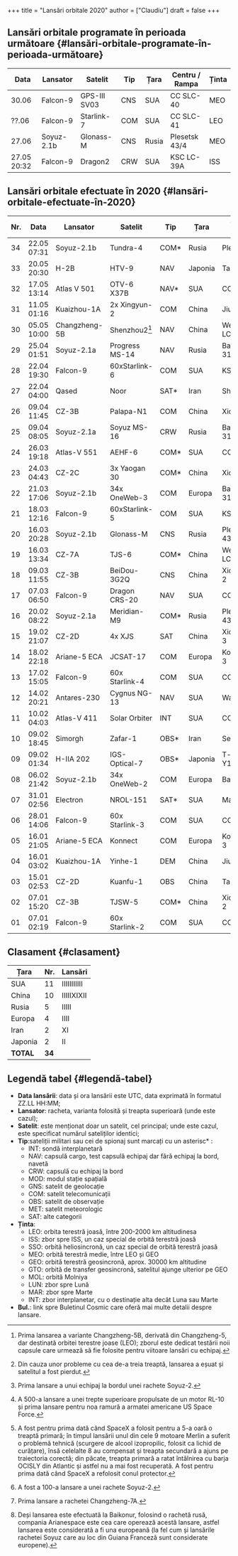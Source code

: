 +++
title = "Lansări orbitale 2020"
author = ["Claudiu"]
draft = false
+++

## Lansări orbitale programate în perioada următoare {#lansări-orbitale-programate-în-perioada-următoare}

| Data        | Lansator   | Satelit      | Tip | Țara  | Centru / Rampa | Ținta |
|-------------|------------|--------------|-----|-------|----------------|-------|
| 30.06       | Falcon-9   | GPS-III SV03 | CNS | SUA   | CC SLC-40      | MEO   |
| ??.06       | Falcon-9   | Starlink-7   | COM | SUA   | CC SLC-41      | LEO   |
| 27.06       | Soyuz-2.1b | Glonass-M    | CNS | Rusia | Plesetsk 43/4  | MEO   |
| 27.05 20:32 | Falcon-9   | Dragon2      | CRW | SUA   | KSC LC-39A     | ISS   |


## Lansări orbitale efectuate în 2020 {#lansări-orbitale-efectuate-în-2020}

| Nr. | Data        | Lansator      | Satelit          | Tip   | Țara    | Centru / Rampa  | Ținta | Rezultat      | Bul.           |
|-----|-------------|---------------|------------------|-------|---------|-----------------|-------|---------------|----------------|
| 34  | 22.05 07:31 | Soyuz-2.1b    | Tundra-4         | COM\* | Rusia   | Plesetsk        | MOL   | Succes        | 77             |
| 33  | 20.05 20:30 | H-2B          | HTV-9            | NAV   | Japonia | Tanegashima     | ISS   | Succes        | [76](/bul/76)  |
| 32  | 17.05 13:14 | Atlas V 501   | OTV-6 X37B       | NAV\* | SUA     | CC SLC-40       | LEO   | Succes        | [76](/bul/76)  |
| 31  | 11.05 01:16 | Kuaizhou-1A   | 2x Xingyun-2     | COM   | China   | Jiuquan         | SSO   | Succes        | [75](/bul/075) |
| 30  | 05.05 10:00 | Changzheng-5B | Shenzhou2[^fn:1] | NAV   | China   | Wenchang LC-101 | LEO   | Succes        | [74](/bul/074) |
| 29  | 25.04 01:51 | Soyuz-2.1a    | Progress MS-14   | NAV   | Rusia   | Baikonur 31/6   | ISS   | Succes        | [73](/bul/073) |
| 28  | 22.04 19:30 | Falcon-9      | 60xStarlink-6    | COM   | SUA     | KSC LC-39A      | LEO   | Succes        | [72](/bul/072) |
| 27  | 22.04 04:00 | Qased         | Noor             | SAT\* | Iran    | Shahroud        | LEO   | Succes        | [72](/bul/072) |
| 26  | 09.04 11:45 | CZ-3B         | Palapa-N1        | COM   | China   | Xichang         | GEO   | Eșec[^fn:2]   | [71](/bul/071) |
| 25  | 09.04 08:05 | Soyuz-2.1a    | Soyuz MS-16      | CRW   | Rusia   | Baikonur 31/6   | ISS   | Succes[^fn:3] | [71](/bul/071) |
| 24  | 26.03 19:18 | Atlas-V 551   | AEHF-6           | COM\* | SUA     | CC SLC-41       | GEO   | Succes[^fn:4] | [69](/bul/069) |
| 23  | 24.03 04:43 | CZ-2C         | 3x Yaogan 30     | COM\* | China   | Xichang         | LEO   | Succes        | [68](/bul/068) |
| 22  | 21.03 17:06 | Soyuz-2.1b    | 34x OneWeb-3     | COM   | Europa  | Baikonur 31/6   | LEO   | Succes        | [68](/bul/068) |
| 21  | 18.03 12:16 | Falcon-9      | 60xStarlink-5    | COM   | SUA     | KSC LC-39A      | LEO   | Succes[^fn:5] | [67](/bul/067) |
| 20  | 16.03 20:28 | Soyuz-2.1b    | Glonass-M        | CNS   | Rusia   | Plesetsk 43/4   | MEO   | Succes[^fn:6] | [67](/bul/067) |
| 19  | 16.03 13:34 | CZ-7A         | TJS-6            | COM\* | China   | Wenchang LC201  | GEO   | Eșec[^fn:7]   | [67](/bul/067) |
| 18  | 09.03 11:55 | CZ-3B         | BeiDou-3G2Q      | CNS   | China   | Xichang LC-2    | GEO   | Succes        | [66](/bul/066) |
| 17  | 07.03 06:50 | Falcon-9      | Dragon CRS-20    | NAV   | SUA     | CC SLC-40       | ISS   | Succes        | [66](/bul/066) |
| 16  | 20.02 08:22 | Soyuz-2.1a    | Meridian-M9      | COM\* | Rusia   | Plesetsk 43/3   | MOL   | Succes        | [64](/bul/064) |
| 15  | 19.02 21:07 | CZ-2D         | 4x XJS           | SAT   | China   | Xichang LC-3    | LEO   | Succes        | [63](/bul/063) |
| 14  | 18.02 22:18 | Ariane-5 ECA  | JCSAT-17         | COM   | Europa  | Kourou ELA-3    | GEO   | Succes        | [63](/bul/063) |
| 13  | 17.02 15:05 | Falcon-9      | 60x Starlink-4   | COM   | SUA     | CC SLC-40       | LEO   | Succes        | [63](/bul/063) |
| 12  | 14.02 20:21 | Antares-230   | Cygnus NG-13     | NAV   | SUA     | Wallops 0A      | ISS   | Succes        | [63](/bul/063) |
| 11  | 10.02 04:03 | Atlas-V 411   | Solar Orbiter    | INT   | SUA     | CC SLC-41       | INT   | Succes        | [62](/bul/062) |
| 10  | 09.02 18:45 | Simorgh       | Zafar-1          | OBS\* | Iran    | Semnan          | LEO   | Eșec          | [62](/bul/062) |
| 09  | 09.02 01:34 | H-IIA 202     | IGS-Optical-7    | OBS\* | Japonia | T-shima LA-Y1   | SSO   | Succes        | [62](/bul/062) |
| 08  | 06.02 21:42 | Soyuz-2.1b    | 34x OneWeb-2     | COM   | Europa  | Baikonur        | LEO   | Succes[^fn:8] | [62](/bul/062) |
| 07  | 31.01 02:56 | Electron      | NROL-151         | SAT\* | SUA     | Mahia LC-1      | LEO   | Succes        | [61](/bul/061) |
| 06  | 28.01 14:06 | Falcon-9      | 60x Starlink-3   | COM   | SUA     | CC SLC-40       | LEO   | Succes        | [60](/bul/060) |
| 05  | 16.01 21:05 | Ariane-5 ECA  | Konnect          | COM   | Europa  | Kourou ELA-3    | GEO   | Succes        | [59](/bul/059) |
| 04  | 16.01 03:02 | Kuaizhou-1A   | Yinhe-1          | DEM   | China   | Jiuquan         | SSO   | Succes        | [59](/bul/059) |
| 03  | 15.01 02:53 | CZ-2D         | Kuanfu-1         | OBS   | China   | Taiyua LC-9     | LEO   | Succes        | [58](/bul/058) |
| 02  | 07.01 15:20 | CZ-3B         | TJSW-5           | COM\* | China   | Xichang LC-2    | GTO   | Succes        | [57](/bul/057) |
| 01  | 07.01 02:19 | Falcon-9      | 60x Starlink-2   | COM   | SUA     | CC SLC-40       | LEO   | Succes        | [57](/bul/057) |


## Clasament {#clasament}

| Țara      | Nr.    | Lansări     |
|-----------|--------|-------------|
| SUA       | 11     | IIIIIIIIIII |
| China     | 10     | IIIIIXIXII  |
| Rusia     | 5      | IIIII       |
| Europa    | 4      | IIII        |
| Iran      | 2      | XI          |
| Japonia   | 2      | II          |
| **TOTAL** | **34** |             |


## Legendă tabel {#legendă-tabel}

-   **Data lansării**: data și ora lansării este UTC, data exprimată în formatul ZZ.LL HH:MM;
-   **Lansator**: racheta, varianta folosită și treapta superioară (unde este cazul);
-   **Satelit**: este menționat doar un satelit, cel principal; unde este cazul, este specificat numărul sateliților identici;
-   **Tip**:sateliții militari sau cei de spionaj sunt marcați cu un asterisc\* :
    -   INT: sondă interplanetară
    -   NAV: capsulă cargo, test capsulă echipaj dar fără echipaj la bord, navetă
    -   CRW: capsulă cu echipaj la bord
    -   MOD: modul stație spațială
    -   GNS: satelit de geolocație
    -   COM: satelit telecomunicații
    -   OBS: satelit de observație
    -   MET: satelit meteorologic
    -   SAT: alte categorii
-   **Ținta**:
    -   LEO: orbita terestră joasă, între 200-2000 km altitudinesa
    -   ISS: zbor spre ISS, un caz special de orbită terestră joasă
    -   SSO: orbită heliosincronă, un caz special de orbită terestră joasă
    -   MEO: orbită terestră medie, între LEO și GEO
    -   GEO: orbită terestră geosincronă, aprox. 30000 km altitudine
    -   GTO: orbită de transfer geosincronă, satelitul ajunge ulterior pe GEO
    -   MOL: orbită Molniya
    -   LUN: zbor spre Lună
    -   MAR: zbor spre Marte
    -   INT: zbor interplanetar, cu o destinație alta decât Luna sau Marte
-   **Bul.**: link spre Buletinul Cosmic care oferă mai multe detalii despre lansare.

[^fn:1]: Prima lansarea a variante Changzheng-5B, derivată din Changzheng-5, dar destinată orbitei terestre joase (LEO); zborul este dedicat testării noii capsule care urmează să fie folosite pentru viitoare lansări cu echipaj.
[^fn:2]: Din cauza unor probleme cu cea de-a treia treaptă, lansarea a eșuat și satelitul a fost pierdut.
[^fn:3]: Prima lansare a unui echipaj la bordul unei rachete Soyuz-2.
[^fn:4]: A 500-a lansare a unei trepte superioare propulsate de un motor RL-10 și prima lansare pentru noa ramură a armatei americane US Space Force.
[^fn:5]: A fost pentru prima dată când SpaceX a folosit pentru a 5-a oară o treaptă primară; în timpul lansării unul din cele 9 motoare Merlin a suferit o problemă tehnică (scurgere de alcool izopropilic, folosit ca lichid de curățare), însă celelalte 8 au compensat și treapta secundară a ajuns pe traiectoria corectă; din păcate, treapta primară a ratat întâlnirea cu barja OCISLY din Atlantic și astfel nu a mai fost recuperată. A fost pentru prima dată când SpaceX a refolosit conul protector.
[^fn:6]: A fost a 100-a lansare a unei rachete Soyuz-2.
[^fn:7]: Prima lansare a rachetei Changzheng-7A.
[^fn:8]: Deși lansarea este efectuată la Baikonur, folosind o rachetă rusă, compania Arianespace este cea care operează acestă lansare, astfel lansarea este considerată a fi una europeană (la fel cum și lansările rachetei Soyuz care au loc din Guiana Franceză sunt considerate europene).